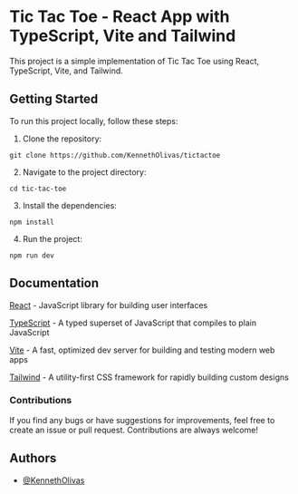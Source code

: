 # Tic Tac Toe - React App with TypeScript, Vite and Tailwind

This project is a simple implementation of Tic Tac Toe using React, TypeScript, Vite, and Tailwind.

## Getting Started
To run this project locally, follow these steps:

1. Clone the repository:

```properties
git clone https://github.com/KennethOlivas/tictactoe
```  

2. Navigate to the project directory:

```properties
cd tic-tac-toe
```  

3. Install the dependencies:

```properties
npm install
```  

4. Run the project:

```properties
npm run dev
```  


## Documentation

[React](https://es.reactjs.org/) - JavaScript library for building user interfaces

[TypeScript](https://www.typescriptlang.org/) - A typed superset of JavaScript that compiles to plain JavaScript

[Vite](https://vitejs.dev/) - A fast, optimized dev server for building and testing modern web apps

[Tailwind](https://tailwindcss.com/) -  A utility-first CSS framework for rapidly building custom designs

 
### Contributions
If you find any bugs or have suggestions for improvements, feel free to create an issue or pull request. Contributions are always welcome!

## Authors

- [@KennethOlivas](https://github.com/KennethOlivas)


